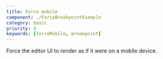 ```yaml
---
title: Force mobile
component: ./ForceBreakpointExample
category: basic
priority: 4
keywords: [forceMobile, breakpoint]
---
```


Force the editor UI to render as if it were on a mobile device.
